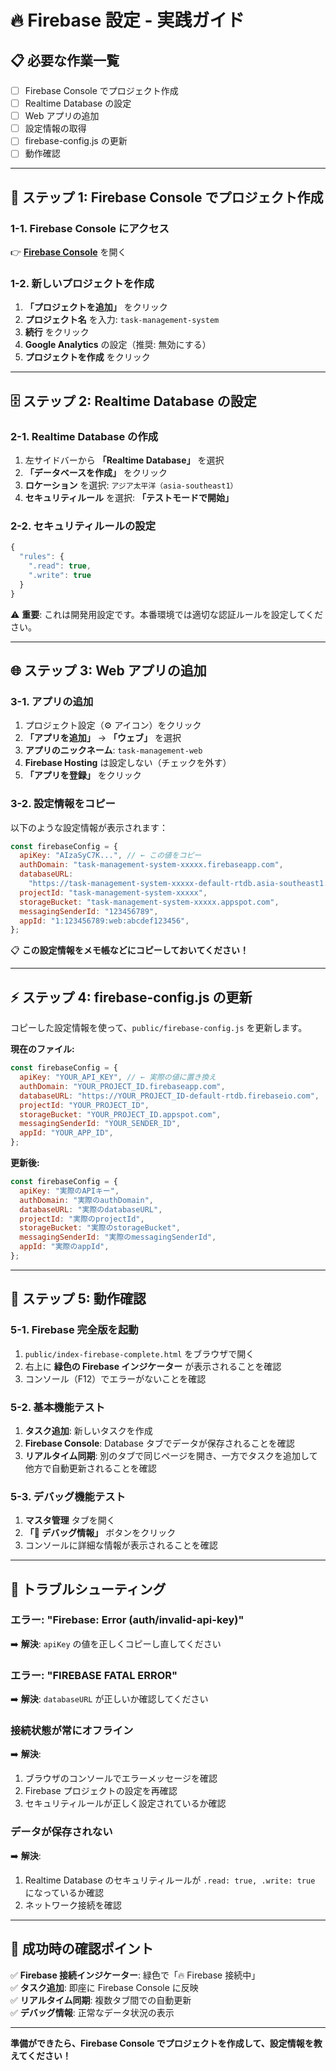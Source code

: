 # 🔥 Firebase 設定 - 実践ガイド

## 📋 必要な作業一覧

- [ ] Firebase Console でプロジェクト作成
- [ ] Realtime Database の設定
- [ ] Web アプリの追加
- [ ] 設定情報の取得
- [ ] firebase-config.js の更新
- [ ] 動作確認

---

## 🎯 **ステップ 1: Firebase Console でプロジェクト作成**

### 1-1. Firebase Console にアクセス

👉 **[Firebase Console](https://console.firebase.google.com/)** を開く

### 1-2. 新しいプロジェクトを作成

1. **「プロジェクトを追加」** をクリック
2. **プロジェクト名** を入力: `task-management-system`
3. **続行** をクリック
4. **Google Analytics** の設定（推奨: 無効にする）
5. **プロジェクトを作成** をクリック

---

## 🗄️ **ステップ 2: Realtime Database の設定**

### 2-1. Realtime Database の作成

1. 左サイドバーから **「Realtime Database」** を選択
2. **「データベースを作成」** をクリック
3. **ロケーション** を選択: `アジア太平洋（asia-southeast1）`
4. **セキュリティルール** を選択: **「テストモードで開始」**

### 2-2. セキュリティルールの設定

```javascript
{
  "rules": {
    ".read": true,
    ".write": true
  }
}
```

⚠️ **重要**: これは開発用設定です。本番環境では適切な認証ルールを設定してください。

---

## 🌐 **ステップ 3: Web アプリの追加**

### 3-1. アプリの追加

1. プロジェクト設定（⚙️ アイコン）をクリック
2. **「アプリを追加」** → **「ウェブ」** を選択
3. **アプリのニックネーム**: `task-management-web`
4. **Firebase Hosting** は設定しない（チェックを外す）
5. **「アプリを登録」** をクリック

### 3-2. 設定情報をコピー

以下のような設定情報が表示されます：

```javascript
const firebaseConfig = {
  apiKey: "AIzaSyC7K...", // ← この値をコピー
  authDomain: "task-management-system-xxxxx.firebaseapp.com",
  databaseURL:
    "https://task-management-system-xxxxx-default-rtdb.asia-southeast1.firebasedatabase.app",
  projectId: "task-management-system-xxxxx",
  storageBucket: "task-management-system-xxxxx.appspot.com",
  messagingSenderId: "123456789",
  appId: "1:123456789:web:abcdef123456",
};
```

📋 **この設定情報をメモ帳などにコピーしておいてください！**

---

## ⚡ **ステップ 4: firebase-config.js の更新**

コピーした設定情報を使って、`public/firebase-config.js` を更新します。

**現在のファイル:**

```javascript
const firebaseConfig = {
  apiKey: "YOUR_API_KEY", // ← 実際の値に置き換え
  authDomain: "YOUR_PROJECT_ID.firebaseapp.com",
  databaseURL: "https://YOUR_PROJECT_ID-default-rtdb.firebaseio.com",
  projectId: "YOUR_PROJECT_ID",
  storageBucket: "YOUR_PROJECT_ID.appspot.com",
  messagingSenderId: "YOUR_SENDER_ID",
  appId: "YOUR_APP_ID",
};
```

**更新後:**

```javascript
const firebaseConfig = {
  apiKey: "実際のAPIキー",
  authDomain: "実際のauthDomain",
  databaseURL: "実際のdatabaseURL",
  projectId: "実際のprojectId",
  storageBucket: "実際のstorageBucket",
  messagingSenderId: "実際のmessagingSenderId",
  appId: "実際のappId",
};
```

---

## 🧪 **ステップ 5: 動作確認**

### 5-1. Firebase 完全版を起動

1. `public/index-firebase-complete.html` をブラウザで開く
2. 右上に **緑色の Firebase インジケーター** が表示されることを確認
3. コンソール（F12）でエラーがないことを確認

### 5-2. 基本機能テスト

1. **タスク追加**: 新しいタスクを作成
2. **Firebase Console**: Database タブでデータが保存されることを確認
3. **リアルタイム同期**: 別のタブで同じページを開き、一方でタスクを追加して他方で自動更新されることを確認

### 5-3. デバッグ機能テスト

1. **マスタ管理** タブを開く
2. **「🐛 デバッグ情報」** ボタンをクリック
3. コンソールに詳細な情報が表示されることを確認

---

## 🔧 **トラブルシューティング**

### エラー: "Firebase: Error (auth/invalid-api-key)"

➡️ **解決**: `apiKey` の値を正しくコピーし直してください

### エラー: "FIREBASE FATAL ERROR"

➡️ **解決**: `databaseURL` が正しいか確認してください

### 接続状態が常にオフライン

➡️ **解決**:

1. ブラウザのコンソールでエラーメッセージを確認
2. Firebase プロジェクトの設定を再確認
3. セキュリティルールが正しく設定されているか確認

### データが保存されない

➡️ **解決**:

1. Realtime Database のセキュリティルールが `.read: true, .write: true` になっているか確認
2. ネットワーク接続を確認

---

## 🎉 **成功時の確認ポイント**

✅ **Firebase 接続インジケーター**: 緑色で「🔥 Firebase 接続中」  
✅ **タスク追加**: 即座に Firebase Console に反映  
✅ **リアルタイム同期**: 複数タブ間での自動更新  
✅ **デバッグ情報**: 正常なデータ状況の表示

---

**準備ができたら、Firebase Console でプロジェクトを作成して、設定情報を教えてください！**
